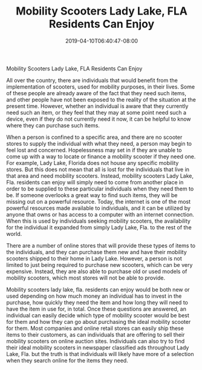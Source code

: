 ﻿---
title: "Mobility Scooters Lady Lake, FLA Residents Can Enjoy"
date: 2019-04-10T06:40:47-08:00
description: "mobility scooters Tips for Web Success"
featured_image: "/images/mobility scooters.jpg"
tags: ["mobility scooters"]
---

Mobility Scooters Lady Lake, FLA Residents Can Enjoy

All over the country, there are individuals that would benefit from the implementation of scooters, used for mobility purposes, in their lives.  Some of these people are already aware of the fact that they need such items, and other people have not been exposed to the reality of the situation at the present time.  However, whether an individual is aware that they currently need such an item, or they feel that they may at some point need such a device, even if they do not currently need it now, it can be helpful to know where they can purchase such items.

When a person is confined to a specific area, and there are no scooter stores to supply the individual with what they need, a person may begin to feel lost and concerned.  Hopelessness may set in if they are unable to come up with a way to locate or finance a mobility scooter if they need one.  For example, Lady Lake, Florida does not house any specific mobility stores.  But this does not mean that all is lost for the individuals that live in that area and need mobility scooters.  Instead, mobility scooters Lady Lake, Fla. residents can enjoy will simply need to come from another place in order to be supplied to these particular individuals when they need them to be.  If someone overlooks a great way to find such items, they will be missing out on a powerful resource.  Today, the internet is one of the most powerful resources made available to individuals, and it can be utilized by anyone that owns or has access to a computer with an internet connection.  When this is used by individuals seeking mobility scooters, the availability for the individual it expanded from simply Lady Lake, Fla. to the rest of the world.
 
There are a number of online stores that will provide these types of items to the individuals, and they can purchase them new and have their mobility scooters shipped to their home in Lady Lake.  However, a person is not limited to just being required to purchase new scooters, which can be very expensive.  Instead, they are also able to purchase old or used models of mobility scooters, which most stores will not be able to provide.

Mobility scooters lady lake, fla. residents can enjoy would be both new or used depending on how much money an individual has to invest in the purchase, how quickly they need the item and how long they will need to have the item in use for, in total.  Once these questions are answered, an individual can easily decide which type of mobility scooter would be best for them and how they can go about purchasing the ideal mobility scooter for them.  Most companies and online retail stores can easily ship these items to their customers, as can individuals that are offering to sell their mobility scooters on online auction sites.  Individuals can also try to find their ideal mobility scooters in newspaper classified ads throughout Lady Lake, Fla. but the truth is that individuals will likely have more of a selection when they search online for the items they need.
 

